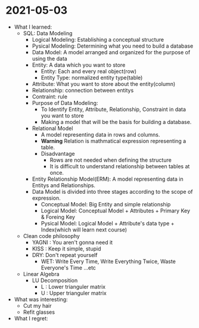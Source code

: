 # 2021-05-03

- What I learned:
  - SQL: Data Modeling
    - Logical Modeling: Establishing a conceptual structure
    - Pysical Modeling: Determining what you need to build a database
    - Data Model: A model arranged and organized for the purpose of using the data
    - Entity: A data which you want to store
      - Entity: Each and every real object(row)
      - Entity Type: normalized entity type(table)
    - Attribute: What you want to store about the entity(column)
    - Relationship: connection between entitys
    - Contraint: rule
    - Purpose of Data Modeling: 
      - To Identify Entity, Attribute, Relationship, Constraint in data you want to store
      - Making a model that will be the basis for building a database.
    - Relational Model
      - A model representing data in rows and columns.
      - **Warning** Relation is mathmatical expression representing a table.
      - Disadvantage
        - Rows are not needed when defining the structure
        - It is difficult to understand relationship between tables at once.
    - Entity Relationship Model(ERM): A model representing data in Entitys and Relationships.
    - Data Model is divided into three stages according to the scope of expression.
      - Conceptual Model: Big Entity and simple relationship
      - Logical Model: Conceptual Model + Attributes + Primary Key & Foreing Key
      - Pysical Model: Logical Model + Attribute's data type + Index(which will learn next course)
  - Clean code philosophy
    - YAGNI : You aren't gonna need it
    - KISS : Keep it simple, stupid
    - DRY: Don't repeat yourself
      - WET: Write Every Time, Write Everything Twice, Waste Everyone's Time ...etc
  - Linear Algebra
    - LU Decomposition
      - L : Lower trianguler matrix
      - U : Upper trianguler matrix
- What was interesting: 
  - Cut my hair
  - Refit glasses
- What I regret: 
